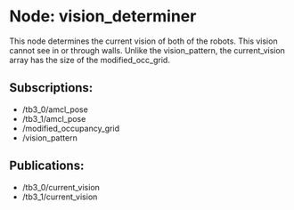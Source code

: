 
# Node: vision_determiner

This node determines the current vision of both of the robots. This vision cannot see in or through walls. Unlike the vision_pattern, the current_vision array has the size of the modified_occ_grid.

## Subscriptions:
- /tb3_0/amcl_pose
- /tb3_1/amcl_pose
- /modified_occupancy_grid
- /vision_pattern

## Publications:
- /tb3_0/current_vision
- /tb3_1/current_vision



